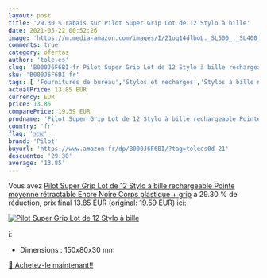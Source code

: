 ```yaml
---
layout: post
title: '29.30 % rabais sur Pilot Super Grip Lot de 12 Stylo à bille'
date: 2021-05-22 00:52:26
image: 'https://m.media-amazon.com/images/I/21oq14dlboL._SL500_._SL400_.jpg'
comments: true
category: ofertas
author: 'tole.es'
slug: 'B000J6F6BI-fr Pilot Super Grip Lot de 12 Stylo à bille rechargeable...'
sku: 'B000J6F6BI-fr'
tags: [ 'Fournitures de bureau','Stylos et recharges','Stylos à bille non rétractable','pilot','Écriture', ]
actualPrice: 13.85 EUR
currency: EUR
price: 13.85
comparePrice: 19.59 EUR
prodname: 'Pilot Super Grip Lot de 12 Stylo à bille rechargeable Pointe moyenne rétractable Encre Noire Corps plastique + grip'
country: 'fr'
flag: '🇫🇷'
brand: 'Pilot'
buyurl: 'https://www.amazon.fr/dp/B000J6F6BI/?tag=tolees0d-21'
descuento: '29.30'
average: '13.85'
---
```


Vous avez [Pilot Super Grip Lot de 12 Stylo à bille rechargeable Pointe moyenne rétractable Encre Noire Corps plastique + grip](https://www.amazon.fr/dp/B000J6F6BI/?tag=tolees0d-21)  à  29.30 % de réduction, prix final  13.85 EUR (original: 19.59 EUR) ici:

[![Pilot Super Grip Lot de 12 Stylo à bille](https://m.media-amazon.com/images/I/21oq14dlboL._SL500_._SL400_.jpg)](https://www.amazon.fr/dp/B000J6F6BI/?tag=tolees0d-21)

ℹ️:

- Dimensions : 150x80x30 mm

[🛒 Achetez-le maintenant!!](https://www.amazon.fr/dp/B000J6F6BI/?tag=tolees0d-21)
